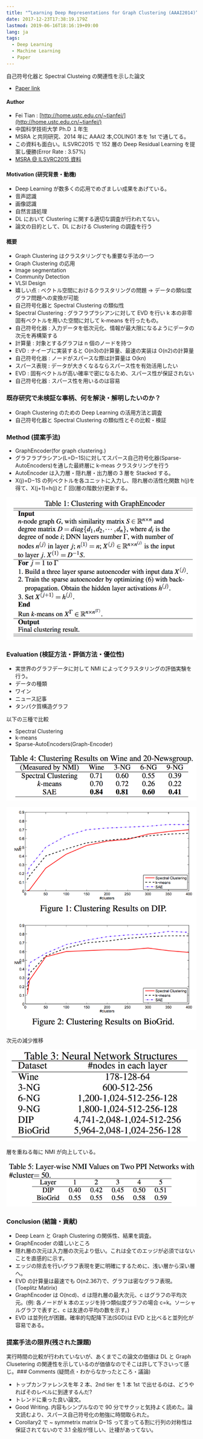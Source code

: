 ```yaml
---
title: "“Learning Deep Representations for Graph Clustering (AAAI2014)” を読んだ"
date: 2017-12-23T17:38:19.179Z
lastmod: 2019-06-16T18:16:19+09:00
lang: ja
tags:
  - Deep Learning
  - Machine Learning
  - Paper
---
```


自己符号化器と Spectral Clusteing の関連性を示した論文

- [Paper link](http://research.microsoft.com/pubs/226627/%5BAAAI2014%5D%20DNN%20for%20Graph%20Cut.pdf)

#### Author

- Fei Tian : [http://home.ustc.edu.cn/~tianfei/](http://home.ustc.edu.cn/~tianfei/)
- 中国科学技術大学 Ph.D １年生
- MSRA と共同研究、2014 年に AAAI2 本,COLING1 本を 1st で通してる。
- この資料も面白い。ILSVRC2015 で 152 層の Deep Residual Learning を提案し優勝(Error Rate : 3.57%)
- [MSRA @ ILSVRC2015 資料](http://research.microsoft.com/en-us/um/people/kahe/ilsvrc15/ilsvrc2015_deep_residual_learning_kaiminghe.pdf)

#### Motivation (研究背景・動機)

- Deep Learning が数多くの応用でめざましい成果をあげている。
- 音声認識
- 画像認識
- 自然言語処理
- DL において Clustering に関する適切な調査が行われてない。
- 論文の目的として、DL における Clustering の調査を行う

#### 概要

- Graph Clustering はクラスタリングでも重要な手法の一つ
- Graph Clustering の応用
- Image segmentation
- Community Detection
- VLSI Design
- 嬉しい点 : ベクトル空間におけるクラスタリングの問題 → データの類似度グラフ問題への変換が可能
- 自己符号化器と Spectral Clustering の類似性
- Spectral Clustering : グラフラプラシアンに対して EVD を行い k 本の非零固有ベクトルを用いた空間に対して k-means を行ったもの。
- 自己符号化器 : 入力データを低次元化、情報が最大限になるようにデータの次元を再構築する
- 計算量 : 対象とするグラフは n 個のノードを持つ
- EVD : ナイーブに実装すると O(n3)の計算量、最速の実装は O(n2)の計算量
- 自己符号化器 : ノードがスパースな際は計算量は O(kn)
- スパース表現 : データが大きくなるならスパース性を有効活用したい
- EVD : 固有ベクトルが高い確率で密になるため、スパース性が保証されない
- 自己符号化器 : スパース性を用いるのは容易

### 既存研究で未検証な事柄、何を解決・解明したいのか？

- Graph Clustering のための Deep Learning の活用方法と調査
- 自己符号化器と Spectral Clustering の類似性とその比較・検証

### Method (提案手法)

- GraphEncoder(for graph clustering.)
- グラフラプラシアン(L=D−1S)に対してスパース自己符号化器(Sparse-AutoEncoders)を通した最終層に k-meas クラスタリングを行う
- AutoEncoder は入力層・隠れ層・出力層の 3 層を Stacked する。
- X(j)=D−1S の列ベクトルを各ユニットに入力し、隠れ層の活性化関数 h(j)を得て、X(j+1)=h(j)と Γ 回(層の階数分)更新する。

![image](/posts/2017-12-23_learning-deep-representations-for-graph-clustering-aaai2014-を読んだ/images/1.png)

### Evaluation (検証方法・評価方法・優位性)

- 実世界のグラフデータに対して NMI によってクラスタリングの評価実験を行う。
- データの種類
- ワイン
- ニュース記事
- タンパク質構造グラフ

以下の三種で比較

- Spectral Clustering
- k-means
- Sparse-AutoEncoders(Graph-Encoder)

![image](/posts/2017-12-23_learning-deep-representations-for-graph-clustering-aaai2014-を読んだ/images/2.png)

![image](/posts/2017-12-23_learning-deep-representations-for-graph-clustering-aaai2014-を読んだ/images/3.png)

次元の減少推移

![image](/posts/2017-12-23_learning-deep-representations-for-graph-clustering-aaai2014-を読んだ/images/4.png)

層を重ねる毎に NMI が向上している。

![image](/posts/2017-12-23_learning-deep-representations-for-graph-clustering-aaai2014-を読んだ/images/5.png)

### Conclusion (結論・貢献)

- Deep Learn と Graph Clustering の関係性、結果を調査。
- GraphEncoder の嬉しいところ
- 隠れ層の次元は入力層の次元より低い。これは全てのエッジが必須ではないことを直感的に示す。
- エッジの除去を行いグラフ表現を更に明確にするために、浅い層から深い層へ。
- EVD の計算量は最速でも O(n2.367)で、グラフは密なグラフ表現。(Toeplitz Matirix)
- GraphEncoder は O(ncd)、d は隠れ層の最大次元、c はグラフの平均次元。(例: 各ノードが k 本のエッジを持つ類似度グラフの場合 c=k。ソーシャルグラフで表すと、c は友達の平均の数を示す。)
- EVD は並列化が困難。確率的勾配降下法(SGD)は EVD と比べると並列化が容易である。

### 提案手法の限界(残された課題)

実行時間の比較が行われていないが、あくまでこの論文の価値は DL と Graph Clusetering の関連性を示しているのが価値なのでそこは許して下さいって感じ。### Comments (疑問点・わからなかったところ・議論)

- トップカンファレンスを年 2 本、2nd tier を 1 本 1st で出せるのは、どうやればそのレベルに到達するんだ?
- トレンドに乗った良い論文。
- Good Writing. 内容もシンプルなので 90 分でサクッと気持よく読めた。論文読むより、スパース自己符号化の勉強に時間取られた。
- Corollary2 で ~ symmetrix matrix D−1S って言ってる割に行列の対称性は保証されてないので 3.1 全般が怪しい、辻褄があってない。
